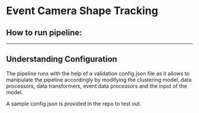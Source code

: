 # Event Camera Shape Tracking

## How to run pipeline:


---
## Understanding Configuration

The pipeline runs with the help of a validation config.json file as it allows to manipulate the pipeline
accordingly by modifying the clustering model, data processors, data transformers, event data processors 
and the input of the model.

A sample config.json is provided in the repo to test out.

